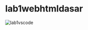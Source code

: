 # lab1webhtmldasar
![lab1vscode](https://user-images.githubusercontent.com/57024231/113468367-f05f7300-946f-11eb-9480-1d1927795518.PNG)
